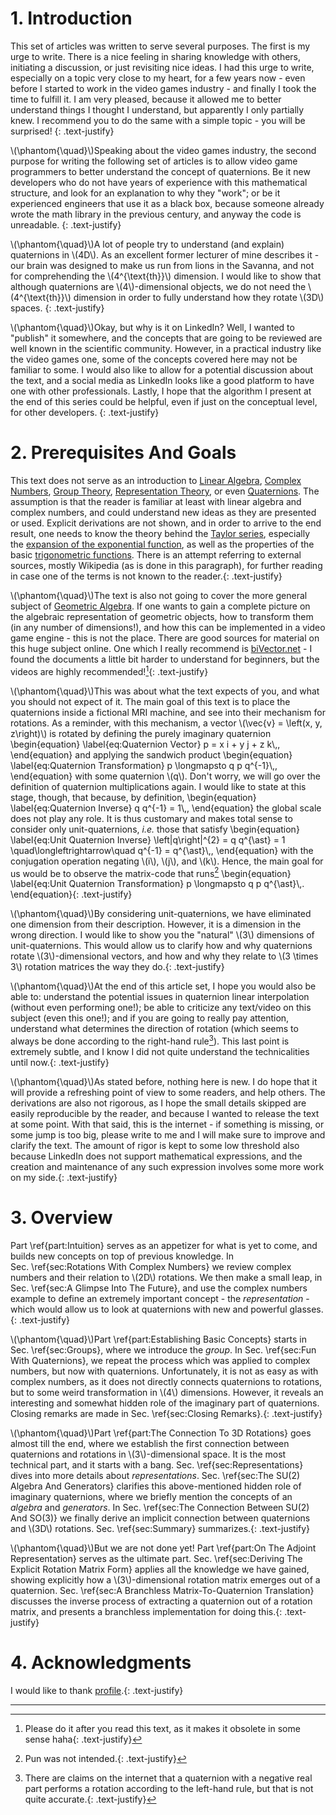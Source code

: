 <script src="load-mathjax.js" async></script>

# 1. Introduction
<div style="display:none">\(\setSection{1}\)</div>

This set of articles was written to serve several purposes. The first is my urge to write. There is a nice feeling in sharing knowledge with others, initiating a discussion, or just revisiting nice ideas. I had this urge to write, especially on a topic very close to my heart, for a few years now - even before I started to work in the video games industry - and finally I took the time to fulfill it. I am very pleased, because it allowed me to better understand things I thought I understand, but apparently I only partially knew. I recommend you to do the same with a simple topic - you will be surprised!
{: .text-justify}

\\(\phantom{\quad}\\)Speaking about the video games industry, the second purpose for writing the following set of articles is to allow video game programmers to better understand the concept of quaternions. Be it new developers who do not have years of experience with this mathematical structure, and look for an explanation to why they "work"; or be it experienced engineers that use it as a black box, because someone already wrote the math library in the previous century, and anyway the code is unreadable.
{: .text-justify}

\\(\phantom{\quad}\\)A lot of people try to understand (and explain) quaternions in \\(4D\\). As an excellent former lecturer of mine describes it - our brain was designed to make us run from lions in the Savanna, and not for comprehending the \\(4^{\\text{th}}\\) dimension. I would like to show that although quaternions are \\(4\\)-dimensional objects, we do not need the \\(4^{\\text{th}}\\) dimension in order to fully understand how they rotate \\(3D\\) spaces.
{: .text-justify}

\\(\phantom{\quad}\\)Okay, but why is it on LinkedIn? Well, I wanted to "publish" it somewhere, and the concepts that are going to be reviewed are well known in the scientific community. However, in a practical industry like the video games one, some of the concepts covered here may not be familiar to some. I would also like to allow for a potential discussion about the text, and a social media as LinkedIn looks like a good platform to have one with other professionals. Lastly, I hope that the algorithm I present at the end of this series could be helpful, even if just on the conceptual level, for other developers.
{: .text-justify}

# 2. Prerequisites And Goals
<div style="display:none">\(\setSection{2}\)</div>

This text does not serve as an introduction to [Linear Algebra](https://en.wikipedia.org/wiki/Linear_algebra), [Complex Numbers](https://en.wikipedia.org/wiki/Complex_number), [Group Theory](https://en.wikipedia.org/wiki/Group_theory), [Representation Theory](https://en.wikipedia.org/wiki/Representation_theory), or even [Quaternions](https://en.wikipedia.org/wiki/Quaternion). The assumption is that the reader is familiar at least with linear algebra and complex numbers, and could understand new ideas as they are presented or used. Explicit derivations are not shown, and in order to arrive to the end result, one needs to know the theory behind the [Taylor series](https://en.wikipedia.org/wiki/Taylor_series), especially the [expansion of the exponential function](https://en.wikipedia.org/wiki/Exponential_function#Formal_definition), as well as the properties of the basic [trigonometric functions](https://en.wikipedia.org/wiki/Trigonometric_functions). There is an attempt referring to external sources, mostly Wikipedia (as is done in this paragraph), for further reading in case one of the terms is not known to the reader.{: .text-justify}

\\(\phantom{\quad}\\)The text is also not going to cover the more general subject of [Geometric Algebra](https://en.wikipedia.org/wiki/Geometric_algebra). If one wants to gain a complete picture on the algebraic representation of geometric objects, how to transform them (in any number of dimensions!), and how this can be implemented in a video game engine - this is not the place. There are good sources for material on this huge subject online. One which I really recommend is [biVector.net](https://bivector.net/) - I found the documents a little bit harder to understand for beginners, but the videos are highly recommended![^1]{: .text-justify}

\\(\phantom{\quad}\\)This was about what the text expects of you, and what you should not expect of it. The main goal of this text is to place the quaternions inside a fictional MRI machine, and see into their mechanism for rotations. As a reminder, with this mechanism, a vector \\(\\vec{v} = \\left(x, y, z\\right)\\) is rotated by defining the purely imaginary quaternion
\\begin{equation}
	\\label{eq:Quaternion Vector}
	p = x i + y j + z k\\,,
\\end{equation}
and applying the sandwich product
\\begin{equation}
	\\label{eq:Quaternion Transformation}
	p \\longmapsto q p q^{-1}\\,,
\\end{equation}
with some quaternion \\(q\\). Don't worry, we will go over the definition of quaternion multiplications again. I would like to state at this stage, though, that because, by definition,
\\begin{equation}
	\\label{eq:Quaternion Inverse}
	q q^{-1} = 1\\,,
\\end{equation}
the global scale does not play any role. It is thus customary and makes total sense to consider only unit-quaternions, *i.e.* those that satisfy
\\begin{equation}
	\\label{eq:Unit Quaternion Inverse}
	\\left|q\\right|^{2} = q q^{\\ast} = 1 \\quad\\longleftrightarrow\\quad q^{-1} = q^{\\ast}\\,,
\\end{equation}
with the conjugation operation negating \\(i\\), \\(j\\), and \\(k\\). Hence, the main goal for us would be to observe the matrix-code that runs[^2]
\\begin{equation}
	\\label{eq:Unit Quaternion Transformation}
	p \\longmapsto q p q^{\\ast}\\,.
\\end{equation}{: .text-justify}

\\(\phantom{\quad}\\)By considering unit-quaternions, we have eliminated one dimension from their description. However, it is a dimension in the wrong direction. I would like to show you the "natural" \\(3\\) dimensions of unit-quaternions. This would allow us to clarify how and why quaternions rotate \\(3\\)-dimensional vectors, and how and why they relate to \\(3 \\times 3\\) rotation matrices the way they do.{: .text-justify}

\\(\phantom{\quad}\\)At the end of this article set, I hope you would also be able to: understand the potential issues in quaternion linear interpolation (without even performing one!); be able to criticize any text/video on this subject (even this one!); and if you are going to really pay attention, understand what determines the direction of rotation (which seems to always be done according to the right-hand rule[^3]). This last point is extremely subtle, and I know I did not quite understand the technicalities until now.{: .text-justify}

\\(\phantom{\quad}\\)As stated before, nothing here is new. I do hope that it will provide a refreshing point of view to some readers, and help others. The derivations are also not rigorous, as I hope the small details skipped are easily reproducible by the reader, and because I wanted to release the text at some point. With that said, this is the internet - if something is missing, or some jump is too big, please write to me and I will make sure to improve and clarify the text. The amount of rigor is kept to some low threshold also because LinkedIn does not support mathematical expressions, and the creation and maintenance of any such expression involves some more work on my side.{: .text-justify}

# 3. Overview
<div style="display:none">\(\setSection{3}\)</div>

Part&nbsp;\\ref{part:Intuition} serves as an appetizer for what is yet to come, and builds new concepts on top of previous knowledge. In Sec.&nbsp;\\ref{sec:Rotations With Complex Numbers} we review complex numbers and their relation to \\(2D\\) rotations. We then make a small leap, in Sec.&nbsp;\\ref{sec:A Glimpse Into The Future}, and use the complex numbers example to define an extremely important concept - the *representation* - which would allow us to look at quaternions with new and powerful glasses.{: .text-justify}

\\(\phantom{\quad}\\)Part&nbsp;\\ref{part:Establishing Basic Concepts} starts in Sec.&nbsp;\\ref{sec:Groups}, where we introduce the *group*. In Sec.&nbsp;\\ref{sec:Fun With Quaternions}, we repeat the process which was applied to complex numbers, but now with quaternions. Unfortunately, it is not as easy as with complex numbers, as it does not directly connects quaternions to rotations, but to some weird transformation in \\(4\\) dimensions. However, it reveals an interesting and somewhat hidden role of the imaginary part of quaternions. Closing remarks are made in Sec.&nbsp;\\ref{sec:Closing Remarks}.{: .text-justify}

\\(\phantom{\quad}\\)Part&nbsp;\\ref{part:The Connection To 3D Rotations} goes almost till the end, where we establish the first connection between quaternions and rotations in \\(3\\)-dimensional space. It is the most technical part, and it starts with a bang. Sec.&nbsp;\\ref{sec:Representations} dives into more details about *representations*. Sec.&nbsp;\\ref{sec:The SU(2) Algebra And Generators} clarifies this above-mentioned hidden role of imaginary quaternions, where we briefly mention the concepts of an *algebra* and *generators*. In Sec.&nbsp;\\ref{sec:The Connection Between SU(2) And SO(3)} we finally derive an implicit connection between quaternions and \\(3D\\) rotations. Sec.&nbsp;\\ref{sec:Summary} summarizes.{: .text-justify}

\\(\phantom{\quad}\\)But we are not done yet! Part&nbsp;\\ref{part:On The Adjoint Representation} serves as the ultimate part. Sec.&nbsp;\\ref{sec:Deriving The Explicit Rotation Matrix Form} applies all the knowledge we have gained, showing explicitly how a \\(3\\)-dimensional rotation matrix emerges out of a quaternion. Sec.&nbsp;\\ref{sec:A Branchless Matrix-To-Quaternion Translation} discusses the inverse process of extracting a quaternion out of a rotation matrix, and presents a branchless implementation for doing this.{: .text-justify}

# 4. Acknowledgments
<div style="display:none">\(\setSection{4}\)</div>

I would like to thank [profile](https://www.linkedin.com/).{: .text-justify}

---

[^1]: Please do it after you read this text, as it makes it obsolete in some sense haha{: .text-justify}
[^2]: Pun was not intended.{: .text-justify}
[^3]: There are claims on the internet that a quaternion with a negative real part performs a rotation according to the left-hand rule, but that is not quite accurate.{: .text-justify}
